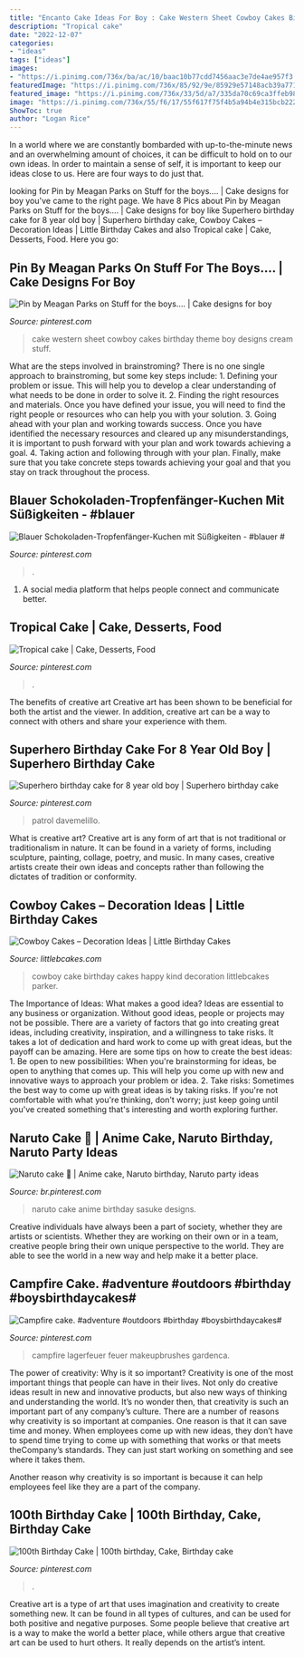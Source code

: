```yaml
---
title: "Encanto Cake Ideas For Boy : Cake Western Sheet Cowboy Cakes Birthday Theme Boy Designs Cream Stuff"
description: "Tropical cake"
date: "2022-12-07"
categories:
- "ideas"
tags: ["ideas"]
images:
- "https://i.pinimg.com/736x/ba/ac/10/baac10b77cdd7456aac3e7de4ae957f3.jpg"
featuredImage: "https://i.pinimg.com/736x/85/92/9e/85929e57148acb39a771caaf8b522272.jpg"
featured_image: "https://i.pinimg.com/736x/33/5d/a7/335da70c69ca3ffeb98130ec67e8eec1.jpg"
image: "https://i.pinimg.com/736x/55/f6/17/55f617f75f4b5a94b4e315bcb2220f74--western-theme-cakes-cream-cake.jpg"
ShowToc: true
author: "Logan Rice"
---
```



In a world where we are constantly bombarded with up-to-the-minute news and an overwhelming amount of choices, it can be difficult to hold on to our own ideas. In order to maintain a sense of self, it is important to keep our ideas close to us. Here are four ways to do just that.

	

		
looking for Pin by Meagan Parks on Stuff for the boys.... | Cake designs for boy you've came to the right page. We have 8 Pics about Pin by Meagan Parks on Stuff for the boys.... | Cake designs for boy like Superhero birthday cake for 8 year old boy | Superhero birthday cake, Cowboy Cakes – Decoration Ideas | Little Birthday Cakes and also Tropical cake | Cake, Desserts, Food. Here you go:
		
    
## Pin By Meagan Parks On Stuff For The Boys.... | Cake Designs For Boy

<img loading=lazy src="https://i.pinimg.com/736x/55/f6/17/55f617f75f4b5a94b4e315bcb2220f74--western-theme-cakes-cream-cake.jpg" onerror="this.onerror=null;this.src='https://tse4.mm.bing.net/th?id=OIP.h6rOB8O_zZ7FubD2uUooPwHaFj&amp;pid=15.1';" alt="Pin by Meagan Parks on Stuff for the boys.... | Cake designs for boy">

_Source: pinterest.com_

>cake western sheet cowboy cakes birthday theme boy designs cream stuff. 

	

What are the steps involved in brainstroming?
There is no one single approach to brainstroming, but some key steps include: 1. Defining your problem or issue. This will help you to develop a clear understanding of what needs to be done in order to solve it. 2. Finding the right resources and materials. Once you have defined your issue, you will need to find the right people or resources who can help you with your solution. 3. Going ahead with your plan and working towards success. Once you have identified the necessary resources and cleared up any misunderstandings, it is important to push forward with your plan and work towards achieving a goal. 4. Taking action and following through with your plan. Finally, make sure that you take concrete steps towards achieving your goal and that you stay on track throughout the process.

    
## Blauer Schokoladen-Tropfenfänger-Kuchen Mit Süßigkeiten - #blauer #

<img loading=lazy src="https://i.pinimg.com/736x/33/5d/a7/335da70c69ca3ffeb98130ec67e8eec1.jpg" onerror="this.onerror=null;this.src='https://tse4.mm.bing.net/th?id=OIP.HrDGNu4u0nEDhHlSqf7tbwHaLw&amp;pid=15.1';" alt="Blauer Schokoladen-Tropfenfänger-Kuchen mit Süßigkeiten - #blauer #">

_Source: pinterest.com_

>. 

	

1. A social media platform that helps people connect and communicate better.

    
## Tropical Cake | Cake, Desserts, Food

<img loading=lazy src="https://i.pinimg.com/736x/5d/1e/c4/5d1ec46d3c411b58de1fe163434f5ee2--tropical-cake-decorating.jpg" onerror="this.onerror=null;this.src='https://tse4.mm.bing.net/th?id=OIP.eP4H9cFQKmGORhmAgCX3rwHaJ3&amp;pid=15.1';" alt="Tropical cake | Cake, Desserts, Food">

_Source: pinterest.com_

>. 

	

The benefits of creative art
Creative art has been shown to be beneficial for both the artist and the viewer. In addition, creative art can be a way to connect with others and share your experience with them.

    
## Superhero Birthday Cake For 8 Year Old Boy | Superhero Birthday Cake

<img loading=lazy src="https://i.pinimg.com/736x/ba/ac/10/baac10b77cdd7456aac3e7de4ae957f3.jpg" onerror="this.onerror=null;this.src='https://tse3.mm.bing.net/th?id=OIP.FgyXsIBFl_XKNVVfWnppHwHaJ3&amp;pid=15.1';" alt="Superhero birthday cake for 8 year old boy | Superhero birthday cake">

_Source: pinterest.com_

>patrol davemelillo. 

	

What is creative art?
Creative art is any form of art that is not traditional or traditionalism in nature. It can be found in a variety of forms, including sculpture, painting, collage, poetry, and music. In many cases, creative artists create their own ideas and concepts rather than following the dictates of tradition or conformity.

    
## Cowboy Cakes – Decoration Ideas | Little Birthday Cakes

<img loading=lazy src="http://www.littlebcakes.com/wp-content/uploads/2014/02/Cowboy-Cake.jpg" onerror="this.onerror=null;this.src='https://tse1.mm.bing.net/th?id=OIP.xTADRv11sYCvkGf27jbytAHaJ4&amp;pid=15.1';" alt="Cowboy Cakes – Decoration Ideas | Little Birthday Cakes">

_Source: littlebcakes.com_

>cowboy cake birthday cakes happy kind decoration littlebcakes parker. 

	

The Importance of Ideas: What makes a good idea?
Ideas are essential to any business or organization. Without good ideas, people or projects may not be possible. There are a variety of factors that go into creating great ideas, including creativity, inspiration, and a willingness to take risks. It takes a lot of dedication and hard work to come up with great ideas, but the payoff can be amazing. Here are some tips on how to create the best ideas: 1. Be open to new possibilities: When you're brainstorming for ideas, be open to anything that comes up. This will help you come up with new and innovative ways to approach your problem or idea. 2. Take risks: Sometimes the best way to come up with great ideas is by taking risks. If you're not comfortable with what you're thinking, don't worry; just keep going until you've created something that's interesting and worth exploring further. 
    
## Naruto Cake 🎂 | Anime Cake, Naruto Birthday, Naruto Party Ideas

<img loading=lazy src="https://i.pinimg.com/736x/bd/13/e2/bd13e21cbe0b040317e8b0b2e03eb1ee.jpg" onerror="this.onerror=null;this.src='https://tse1.mm.bing.net/th?id=OIP.hxGyFhS8Tk1l1TXkDBWheAHaNd&amp;pid=15.1';" alt="Naruto cake 🎂 | Anime cake, Naruto birthday, Naruto party ideas">

_Source: br.pinterest.com_

>naruto cake anime birthday sasuke designs. 

	

Creative individuals have always been a part of society, whether they are artists or scientists. Whether they are working on their own or in a team, creative people bring their own unique perspective to the world. They are able to see the world in a new way and help make it a better place.

    
## Campfire Cake. #adventure #outdoors #birthday #boysbirthdaycakes#

<img loading=lazy src="https://i.pinimg.com/736x/85/92/9e/85929e57148acb39a771caaf8b522272.jpg" onerror="this.onerror=null;this.src='https://tse3.mm.bing.net/th?id=OIP.RxQOpQLKlSBEv6K5UrGDkwHaJ3&amp;pid=15.1';" alt="Campfire cake. #adventure #outdoors #birthday #boysbirthdaycakes#">

_Source: pinterest.com_

>campfire lagerfeuer feuer makeupbrushes gardenca. 

	

The power of creativity: Why is it so important?
Creativity is one of the most important things that people can have in their lives. Not only do creative ideas result in new and innovative products, but also new ways of thinking and understanding the world. It’s no wonder then, that creativity is such an important part of any company’s culture.
There are a number of reasons why creativity is so important at companies. One reason is that it can save time and money. When employees come up with new ideas, they don’t have to spend time trying to come up with something that works or that meets theCompany’s standards. They can just start working on something and see where it takes them.

Another reason why creativity is so important is because it can help employees feel like they are a part of the company.

    
## 100th Birthday Cake | 100th Birthday, Cake, Birthday Cake

<img loading=lazy src="https://i.pinimg.com/736x/04/a8/00/04a8000ceb01f8cd9155a5ace2f4032e.jpg" onerror="this.onerror=null;this.src='https://tse2.mm.bing.net/th?id=OIP.tiqRXG8TpB52EF63Uvii3gHaJ3&amp;pid=15.1';" alt="100th Birthday Cake | 100th birthday, Cake, Birthday cake">

_Source: pinterest.com_

>. 

	

Creative art is a type of art that uses imagination and creativity to create something new. It can be found in all types of cultures, and can be used for both positive and negative purposes. Some people believe that creative art is a way to make the world a better place, while others argue that creative art can be used to hurt others. It really depends on the artist’s intent.

